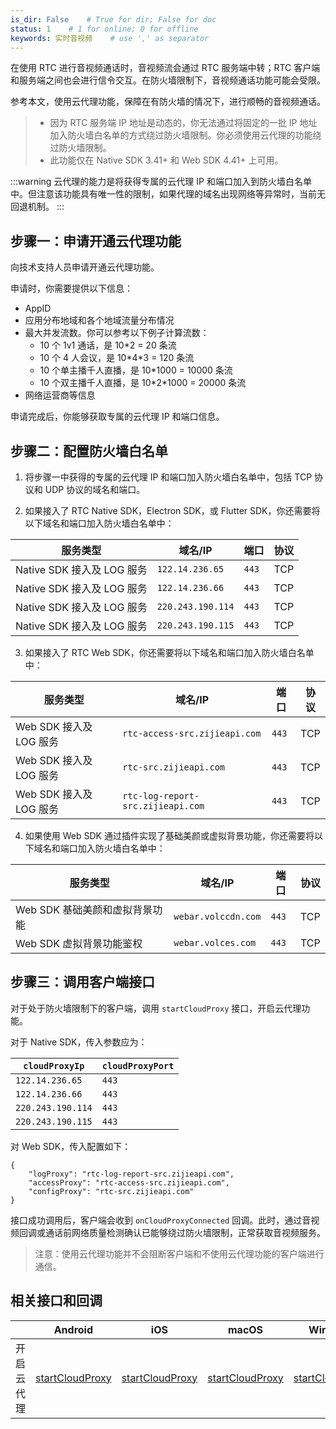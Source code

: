 ```yaml
---
is_dir: False    # True for dir; False for doc
status: 1    # 1 for online; 0 for offline
keywords: 实时音视频    # use ',' as separator
---
```


在使用 RTC 进行音视频通话时，音视频流会通过 RTC 服务端中转；RTC 客户端和服务端之间也会进行信令交互。在防火墙限制下，音视频通话功能可能会受限。

参考本文，使用云代理功能，保障在有防火墙的情况下，进行顺畅的音视频通话。


> - 因为 RTC 服务端 IP 地址是动态的，你无法通过将固定的一批 IP 地址加入防火墙白名单的方式绕过防火墙限制。你必须使用云代理的功能绕过防火墙限制。
> - 此功能仅在 Native SDK 3.41+ 和 Web SDK 4.41+ 上可用。

:::warning
云代理的能力是将获得专属的云代理 IP 和端口加入到防火墙白名单中。但注意该功能具有唯一性的限制，如果代理的域名出现网络等异常时，当前无回退机制。
:::

## 步骤一：申请开通云代理功能

向技术支持人员申请开通云代理功能。	

申请时，你需要提供以下信息：

- AppID
- 应用分布地域和各个地域流量分布情况
- 最大并发流数。你可以参考以下例子计算流数：
	- 10 个 1v1 通话，是 10\*2 = 20 条流
	- 10 个 4 人会议，是 10\*4\*3 = 120 条流
	- 10 个单主播千人直播，是 10\*1000 = 10000 条流
	- 10 个双主播千人直播，是 10\*2\*1000 = 20000 条流
- 网络运营商等信息

申请完成后，你能够获取专属的云代理 IP 和端口信息。

## 步骤二：配置防火墙白名单

1. 将步骤一中获得的专属的云代理 IP 和端口加入防火墙白名单中，包括 TCP 协议和 UDP 协议的域名和端口。

2. 如果接入了 RTC Native SDK，Electron SDK，或 Flutter SDK，你还需要将以下域名和端口加入防火墙白名单中：

| 服务类型 | 域名/IP | 端口 | 协议 |
| --- | --- | --- | --- |
| Native SDK 接入及 LOG 服务 | `122.14.236.65` | `443` | TCP |
| Native SDK 接入及 LOG 服务 | `122.14.236.66` | `443` | TCP |
| Native SDK 接入及 LOG 服务 | `220.243.190.114` | `443` | TCP |
| Native SDK 接入及 LOG 服务 | `220.243.190.115` | `443` | TCP |

3. 如果接入了 RTC Web SDK，你还需要将以下域名和端口加入防火墙白名单中：

| 服务类型 | 域名/IP | 端口 | 协议 |
| --- | --- | --- | --- |
| Web SDK 接入及 LOG 服务 | `rtc-access-src.zijieapi.com` | `443` | TCP |
| Web SDK 接入及 LOG 服务 | `rtc-src.zijieapi.com` | `443` | TCP |
| Web SDK 接入及 LOG 服务 | `rtc-log-report-src.zijieapi.com` | `443` | TCP |

4. 如果使用 Web SDK 通过插件实现了基础美颜或虚拟背景功能，你还需要将以下域名和端口加入防火墙白名单中：

| 服务类型 | 域名/IP | 端口 | 协议 |
| --- | --- | --- | --- |
| Web SDK 基础美颜和虚拟背景功能 | `webar.volccdn.com` | `443` | TCP |
| Web SDK 虚拟背景功能鉴权 | `webar.volces.com` | `443` | TCP |

## 步骤三：调用客户端接口

对于处于防火墙限制下的客户端，调用 `startCloudProxy` 接口，开启云代理功能。

对于 Native SDK，传入参数应为：

| `cloudProxyIp` | `cloudProxyPort` |
| --- | --- |
| `122.14.236.65` | `443` |
| `122.14.236.66` | `443` |
| `220.243.190.114` | `443` |
| `220.243.190.115` | `443` |

对 Web SDK，传入配置如下：

```
{
    "logProxy": "rtc-log-report-src.zijieapi.com",
    "accessProxy": "rtc-access-src.zijieapi.com",
    "configProxy": "rtc-src.zijieapi.com"
}
```

接口成功调用后，客户端会收到 `onCloudProxyConnected` 回调。此时，通过音视频回调或通话前网络质量检测确认已能够绕过防火墙限制，正常获取音视频服务。
	
> 注意：使用云代理功能并不会阻断客户端和不使用云代理功能的客户端进行通信。

## 相关接口和回调

|  | Android | iOS | macOS | Windows | Linux | Web |
| -- | -- | -- | -- | -- | -- | -- |
| 开启云代理 | [startCloudProxy](70080#RTCVideo-startcloudproxy) | [startCloudProxy](70086#ByteRTCVideo-startcloudproxy) | [startCloudProxy](70092#ByteRTCVideo-startcloudproxy) | [startCloudProxy](70095#IRTCVideo-startcloudproxy) | [startCloudProxy](85516#IRTCVideo-startcloudproxy) | [startCloudProxy](104478#startcloudproxy) |
